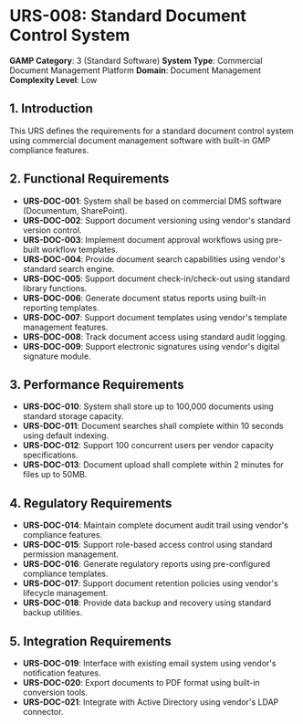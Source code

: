 # URS-008: Standard Document Control System
**GAMP Category**: 3 (Standard Software)
**System Type**: Commercial Document Management Platform
**Domain**: Document Management
**Complexity Level**: Low

## 1. Introduction
This URS defines the requirements for a standard document control system using commercial document management software with built-in GMP compliance features.

## 2. Functional Requirements
- **URS-DOC-001**: System shall be based on commercial DMS software (Documentum, SharePoint).
- **URS-DOC-002**: Support document versioning using vendor's standard version control.
- **URS-DOC-003**: Implement document approval workflows using pre-built workflow templates.
- **URS-DOC-004**: Provide document search capabilities using vendor's standard search engine.
- **URS-DOC-005**: Support document check-in/check-out using standard library functions.
- **URS-DOC-006**: Generate document status reports using built-in reporting templates.
- **URS-DOC-007**: Support document templates using vendor's template management features.
- **URS-DOC-008**: Track document access using standard audit logging.
- **URS-DOC-009**: Support electronic signatures using vendor's digital signature module.

## 3. Performance Requirements
- **URS-DOC-010**: System shall store up to 100,000 documents using standard storage capacity.
- **URS-DOC-011**: Document searches shall complete within 10 seconds using default indexing.
- **URS-DOC-012**: Support 100 concurrent users per vendor capacity specifications.
- **URS-DOC-013**: Document upload shall complete within 2 minutes for files up to 50MB.

## 4. Regulatory Requirements
- **URS-DOC-014**: Maintain complete document audit trail using vendor's compliance features.
- **URS-DOC-015**: Support role-based access control using standard permission management.
- **URS-DOC-016**: Generate regulatory reports using pre-configured compliance templates.
- **URS-DOC-017**: Support document retention policies using vendor's lifecycle management.
- **URS-DOC-018**: Provide data backup and recovery using standard backup utilities.

## 5. Integration Requirements
- **URS-DOC-019**: Interface with existing email system using vendor's notification features.
- **URS-DOC-020**: Export documents to PDF format using built-in conversion tools.
- **URS-DOC-021**: Integrate with Active Directory using vendor's LDAP connector.